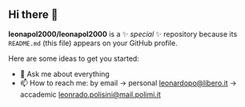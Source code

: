 ## Hi there 👋


**leonapol2000/leonapol2000** is a ✨ _special_ ✨ repository because its `README.md` (this file) appears on your GitHub profile.

Here are some ideas to get you started:
- 💬 Ask me about everything
- 📫 How to reach me: by email -> personal leonardopo@libero.it
                                -> accademic leonrado.polisini@mail.polimi.it
                                
